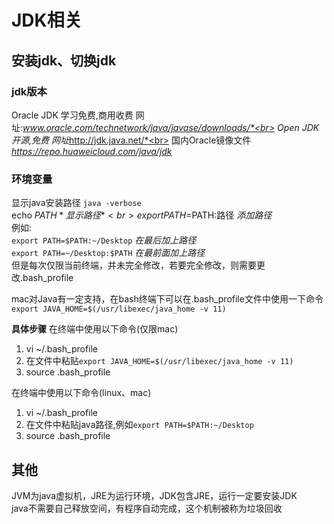 # JDK相关
## 安装jdk、切换jdk
### jdk版本
Oracle JDK  学习免费,商用收费 网址:*www.oracle.com/technetwork/java/javase/downloads/*<br>
Open JDK  开源,免费 网址*http://jdk.java.net/*<br>
国内Oracle镜像文件   *https://repo.huaweicloud.com/java/jdk*

### 环境变量
显示java安装路径  `java -verbose`<br>
echo $PATH  *显示路径*<br>
export PATH=$PATH:路径  *添加路径* <br>
例如:<br>
`export PATH=$PATH:~/Desktop`  *在最后加上路径*<br>
`export PATH=~/Desktop:$PATH`  *在最前面加上路径*<br>
但是每次仅限当前终端，并未完全修改，若要完全修改，则需要更改.bash_profile<br>

mac对Java有一定支持，在bash终端下可以在.bash_profile文件中使用一下命令<br>
`export JAVA_HOME=$(/usr/libexec/java_home -v 11)`


**具体步骤**
在终端中使用以下命令(仅限mac)
1. vi ~/.bash_profile
2. 在文件中粘贴`export JAVA_HOME=$(/usr/libexec/java_home -v 11)`
3. source .bash_profile

在终端中使用以下命令(linux、mac)
1. vi ~/.bash_profile
2. 在文件中粘贴java路径,例如`export PATH=$PATH:~/Desktop`
3. source .bash_profile


## 其他
JVM为java虚拟机，JRE为运行环境，JDK包含JRE，运行一定要安装JDK<br>
java不需要自己释放空间，有程序自动完成，这个机制被称为垃圾回收